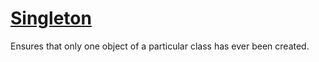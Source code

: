 # [Singleton](https://java-design-patterns.com/patterns/singleton)

Ensures that only one object of a particular class has ever been created.
